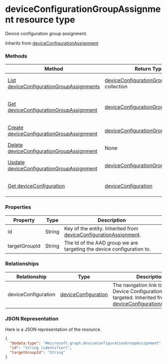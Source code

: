 # deviceConfigurationGroupAssignment resource type

Device configuration group assignment.

Inherits from [deviceConfigurationAssignment](deviceConfigurationAssignment.md)

### Methods
|Method|Return Type|Description|
|---|---|---|
|[List deviceConfigurationGroupAssignments](../api/deviceConfigurationGroupAssignment_list.md)|[deviceConfigurationGroupAssignment](../resources/deviceConfigurationGroupAssignment.md) collection|List properties and relationships of the [deviceConfigurationGroupAssignment](../resources/deviceConfigurationGroupAssignment.md) objects.|
|[Get deviceConfigurationGroupAssignment](../api/deviceConfigurationGroupAssignment_get.md)|[deviceConfigurationGroupAssignment](../resources/deviceConfigurationGroupAssignment.md)|Read properties and relationships of the [deviceConfigurationGroupAssignment](../resources/deviceConfigurationGroupAssignment.md) object.|
|[Create deviceConfigurationGroupAssignment](../api/deviceConfigurationGroupAssignment_create.md)|[deviceConfigurationGroupAssignment](../resources/deviceConfigurationGroupAssignment.md)|Create a new [deviceConfigurationGroupAssignment](../resources/deviceConfigurationGroupAssignment.md) object.|
|[Delete deviceConfigurationGroupAssignment](../api/deviceConfigurationGroupAssignment_delete.md)|None|Deletes a [deviceConfigurationGroupAssignment](../resources/deviceConfigurationGroupAssignment.md).|
|[Update deviceConfigurationGroupAssignment](../api/deviceConfigurationGroupAssignment_update.md)|[deviceConfigurationGroupAssignment](../resources/deviceConfigurationGroupAssignment.md)|Update the properties of a [deviceConfigurationGroupAssignment](../resources/deviceConfigurationGroupAssignment.md) object.|
|[Get deviceConfiguration](../api/deviceConfigurationGroupAssignment_get_deviceConfiguration.md)|[deviceConfiguration](../resources/deviceConfiguration.md)|Get the [deviceConfiguration](../resources/deviceConfiguration.md) from the deviceConfiguration navigation property.|

### Properties
|Property|Type|Description|
|---|---|---|
|id|String|Key of the entity. Inherited from [deviceConfigurationAssignment](deviceConfigurationAssignment.md).|
|targetGroupId|String|The Id of the AAD group we are targeting the device configuration to.|

### Relationships
|Relationship|Type|Description|
|---|---|---|
|deviceConfiguration|[deviceConfiguration](../resources/deviceConfiguration.md)|The navigation link to the Device Configuration being targeted. Inherited from [deviceConfigurationAssignment](deviceConfigurationAssignment.md)|

### JSON Representation
Here is a JSON representation of the resource.
<!-- {
  "blockType": "resource",
  "keyProperty": "id",
  "@odata.type": "microsoft.graph.deviceConfigurationGroupAssignment"
}
-->
```json
{
  "@odata.type": "#microsoft.graph.deviceConfigurationGroupAssignment",
  "id": "String (identifier)",
  "targetGroupId": "String"
}
```

